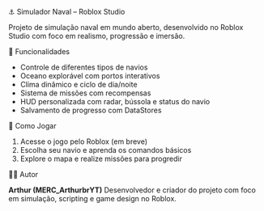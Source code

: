 ⚓ Simulador Naval – Roblox Studio

Projeto de simulação naval em mundo aberto, desenvolvido no Roblox Studio com foco em realismo, progressão e imersão.

 🧭 Funcionalidades

- Controle de diferentes tipos de navios
- Oceano explorável com portos interativos
- Clima dinâmico e ciclo de dia/noite
- Sistema de missões com recompensas
- HUD personalizada com radar, bússola e status do navio
- Salvamento de progresso com DataStores

 🚀 Como Jogar

1. Acesse o jogo pelo Roblox (em breve)
2. Escolha seu navio e aprenda os comandos básicos
3. Explore o mapa e realize missões para progredir

👨‍💻 Autor

**Arthur (MERC_ArthurbrYT)** 
Desenvolvedor e criador do projeto com foco em simulação, scripting e game design no Roblox.
